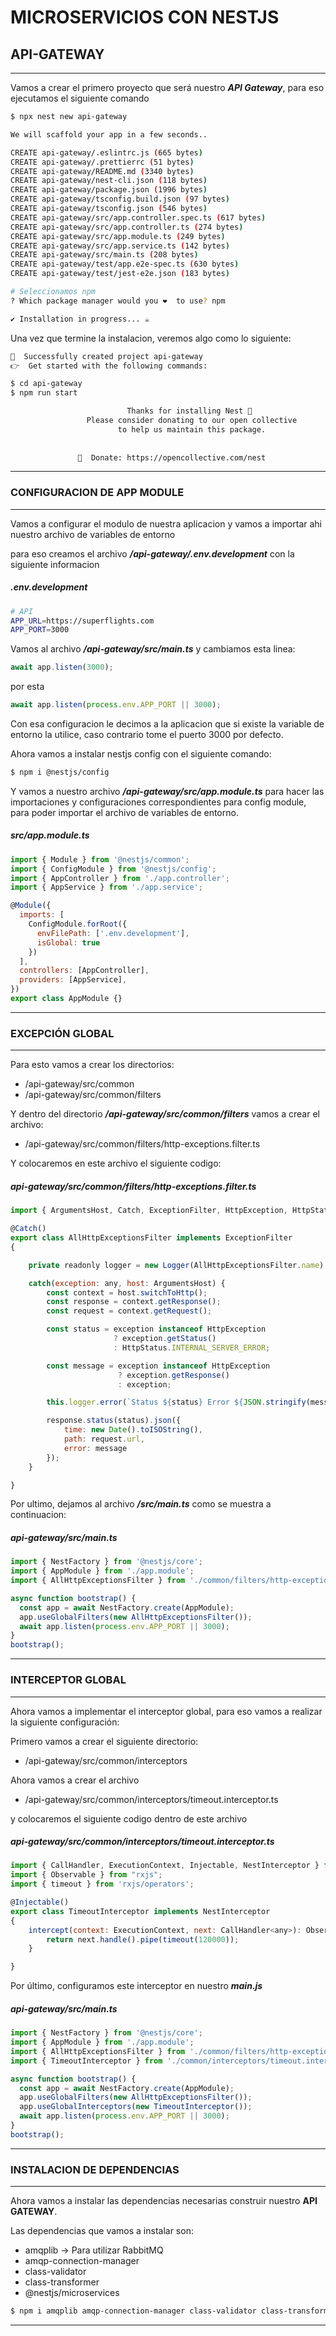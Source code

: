 # MICROSERVICIOS CON NESTJS

## API-GATEWAY
***
Vamos a crear el primero proyecto que será nuestro ***API Gateway***, para eso ejecutamos el siguiente comando

```bash
$ npx nest new api-gateway

We will scaffold your app in a few seconds..

CREATE api-gateway/.eslintrc.js (665 bytes)
CREATE api-gateway/.prettierrc (51 bytes)
CREATE api-gateway/README.md (3340 bytes)
CREATE api-gateway/nest-cli.json (118 bytes)
CREATE api-gateway/package.json (1996 bytes)
CREATE api-gateway/tsconfig.build.json (97 bytes)
CREATE api-gateway/tsconfig.json (546 bytes)
CREATE api-gateway/src/app.controller.spec.ts (617 bytes)
CREATE api-gateway/src/app.controller.ts (274 bytes)
CREATE api-gateway/src/app.module.ts (249 bytes)
CREATE api-gateway/src/app.service.ts (142 bytes)
CREATE api-gateway/src/main.ts (208 bytes)
CREATE api-gateway/test/app.e2e-spec.ts (630 bytes)
CREATE api-gateway/test/jest-e2e.json (183 bytes)

# Seleccionamos npm
? Which package manager would you ❤️  to use? npm

✔ Installation in progress... ☕
```

Una vez que termine la instalacion, veremos algo como lo siguiente:

```bash
🚀  Successfully created project api-gateway
👉  Get started with the following commands:

$ cd api-gateway
$ npm run start

                          Thanks for installing Nest 🙏
                 Please consider donating to our open collective
                        to help us maintain this package.
                                         
                                         
               🍷  Donate: https://opencollective.com/nest
```



***
### CONFIGURACION DE APP MODULE
***

Vamos a configurar el modulo de nuestra aplicacion y vamos a importar ahi nuestro archivo de variables de entorno

para eso creamos el archivo ***/api-gateway/.env.development*** con la siguiente informacion

##### **.env.development**
```bash
# API
APP_URL=https://superflights.com
APP_PORT=3000
```

Vamos al archivo ***/api-gateway/src/main.ts*** y cambiamos esta linea:

```javascript
await app.listen(3000);
```

por esta

```javascript
await app.listen(process.env.APP_PORT || 3000);
```

Con esa configuracion le decimos a la aplicacion que si existe la variable de entorno la utilice, caso contrario tome el puerto 3000 por defecto.

Ahora vamos a instalar nestjs config con el siguiente comando:

```bash
$ npm i @nestjs/config
```

Y vamos a nuestro archivo ***/api-gateway/src/app.module.ts*** para hacer las importaciones y configuraciones correspondientes para config module, para poder importar el archivo de variables de entorno.

##### **src/app.module.ts**
```javascript
import { Module } from '@nestjs/common';
import { ConfigModule } from '@nestjs/config';
import { AppController } from './app.controller';
import { AppService } from './app.service';

@Module({
  imports: [
    ConfigModule.forRoot({
      envFilePath: ['.env.development'],
      isGlobal: true
    })
  ],
  controllers: [AppController],
  providers: [AppService],
})
export class AppModule {}
```


***
### EXCEPCI&Oacute;N GLOBAL
***

Para esto vamos a crear los directorios:
- /api-gateway/src/common
- /api-gateway/src/common/filters

Y dentro del directorio ***/api-gateway/src/common/filters*** vamos a crear el archivo:

- /api-gateway/src/common/filters/http-exceptions.filter.ts

Y colocaremos en este archivo el siguiente codigo:

##### **api-gateway/src/common/filters/http-exceptions.filter.ts**
```javascript
import { ArgumentsHost, Catch, ExceptionFilter, HttpException, HttpStatus, Logger } from "@nestjs/common";

@Catch()
export class AllHttpExceptionsFilter implements ExceptionFilter
{

    private readonly logger = new Logger(AllHttpExceptionsFilter.name);

    catch(exception: any, host: ArgumentsHost) {
        const context = host.switchToHttp();
        const response = context.getResponse();
        const request = context.getRequest();

        const status = exception instanceof HttpException 
                       ? exception.getStatus() 
                       : HttpStatus.INTERNAL_SERVER_ERROR;

        const message = exception instanceof HttpException
                        ? exception.getResponse()
                        : exception;

        this.logger.error(`Status ${status} Error ${JSON.stringify(message)}`);

        response.status(status).json({
            time: new Date().toISOString(),
            path: request.url,
            error: message
        });
    }

}
```

Por ultimo, dejamos al archivo ***/src/main.ts*** como se muestra a continuacion:

##### **api-gateway/src/main.ts**
```javascript
import { NestFactory } from '@nestjs/core';
import { AppModule } from './app.module';
import { AllHttpExceptionsFilter } from './common/filters/http-exceptions.filter';

async function bootstrap() {
  const app = await NestFactory.create(AppModule);
  app.useGlobalFilters(new AllHttpExceptionsFilter());
  await app.listen(process.env.APP_PORT || 3000);
}
bootstrap();
```
***
### INTERCEPTOR GLOBAL
***
Ahora vamos a implementar el interceptor global, para eso vamos a realizar la siguiente configuración:

Primero vamos a crear el siguiente directorio:

- /api-gateway/src/common/interceptors

Ahora vamos a crear el archivo 

- /api-gateway/src/common/interceptors/timeout.interceptor.ts

y colocaremos el siguiente codigo dentro de este archivo

##### **api-gateway/src/common/interceptors/timeout.interceptor.ts**
```javascript
import { CallHandler, ExecutionContext, Injectable, NestInterceptor } from "@nestjs/common";
import { Observable } from "rxjs";
import { timeout } from 'rxjs/operators';

@Injectable()
export class TimeoutInterceptor implements NestInterceptor
{
    intercept(context: ExecutionContext, next: CallHandler<any>): Observable<any> | Promise<Observable<any>> {
        return next.handle().pipe(timeout(120000));
    }

}
```

Por último, configuramos este interceptor en nuestro ***main.js***
##### **api-gateway/src/main.ts**
```javascript
import { NestFactory } from '@nestjs/core';
import { AppModule } from './app.module';
import { AllHttpExceptionsFilter } from './common/filters/http-exceptions.filter';
import { TimeoutInterceptor } from './common/interceptors/timeout.interceptor';

async function bootstrap() {
  const app = await NestFactory.create(AppModule);
  app.useGlobalFilters(new AllHttpExceptionsFilter());
  app.useGlobalInterceptors(new TimeoutInterceptor());
  await app.listen(process.env.APP_PORT || 3000);
}
bootstrap();
```
***

### INSTALACION DE DEPENDENCIAS
***
Ahora vamos a instalar las dependencias necesarias construir nuestro **API GATEWAY**.

Las dependencias que vamos a instalar son:

- amqplib -> Para utilizar RabbitMQ
- amqp-connection-manager
- class-validator
- class-transformer 
- @nestjs/microservices

```bash
$ npm i amqplib amqp-connection-manager class-validator class-transformer @nestjs/microservices
```


***
